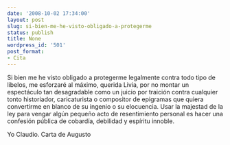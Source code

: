 ```yaml
---
date: '2008-10-02 17:34:00'
layout: post
slug: si-bien-me-he-visto-obligado-a-protegerme
status: publish
title: None
wordpress_id: '501'
post_format:
- Cita
---
```


Si bien me he visto obligado a protegerme legalmente contra todo tipo de libelos, me esforzaré al máximo, querida Livia, por no montar un espectáculo tan desagradable como un juicio por traición contra cualquier tonto historiador, caricaturista o compositor de epigramas que quiera convertirme en blanco de su ingenio o su elocuencia.  Usar la majestad de la ley para vengar algún pequeño acto de resentimiento personal es hacer una confesión pública de cobardía, debilidad y espíritu innoble.

Yo Claudio. Carta de Augusto
